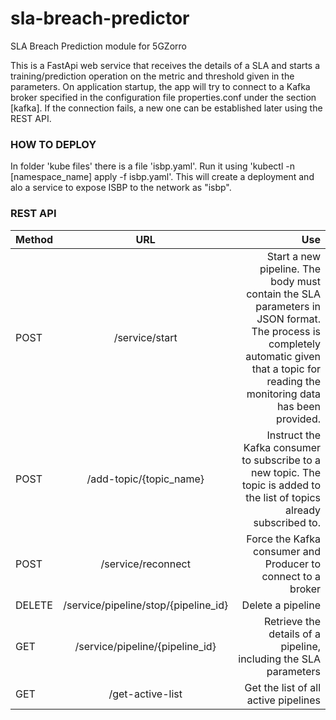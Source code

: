 # sla-breach-predictor
SLA Breach Prediction module for 5GZorro

This is a FastApi web service that receives the details of a SLA and starts a training/prediction operation on the metric and threshold given in the parameters. On application startup, the app will try to connect to a Kafka broker specified in the configuration file properties.conf under the section [kafka]. If the connection fails, a new one can be established later using the REST API.

### HOW TO DEPLOY

In folder 'kube files' there is a file 'isbp.yaml'. Run it using 'kubectl -n [namespace_name] apply -f isbp.yaml'. This will create a deployment and alo a service to expose ISBP to the network as "isbp".

### REST API 

| Method        | URL           | Use   |
| ------------- |:-------------:| -----:|
| POST      |/service/start|Start a new pipeline. The body must contain the SLA parameters in JSON format. The process is completely automatic given that a topic for reading the monitoring data has been provided. |
| POST      |/add-topic/{topic_name}|Instruct the Kafka consumer to subscribe to a new topic. The topic is added to the list of topics already subscribed to. |
| POST |/service/reconnect  |Force the Kafka consumer and Producer to connect to a broker  |
| DELETE |/service/pipeline/stop/{pipeline_id}| Delete a pipeline  |
| GET |/service/pipeline/{pipeline_id}|Retrieve the details of a pipeline, including the SLA parameters  |
| GET |/get-active-list|Get the list of all active pipelines  |
